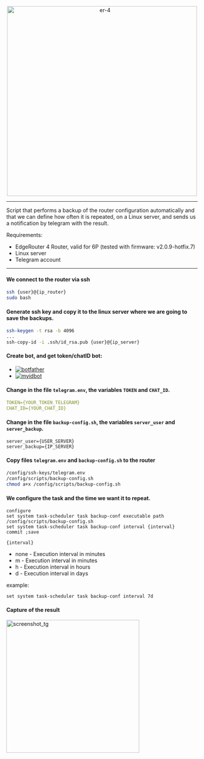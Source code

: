 <p align="center">
  <img src="https://github.com/user-attachments/assets/0b3f8951-8d90-4ee9-94c2-74311057d430" width="500" title="er-4">
</p>

---

Script that performs a backup of the router configuration automatically and that we can define how often it is repeated, on a Linux server, and sends us a notification by telegram with the result. 

Requirements:
- EdgeRouter 4 Router, valid for 6P (tested with firmware: v2.0.9-hotfix.7)
- Linux server
- Telegram account

---

#### We connect to the router via ssh
```bash
ssh {user}@{ip_router}
sudo bash
```

#### Generate ssh key and copy it to the linux server where we are going to save the backups.
```bash
ssh-keygen -t rsa -b 4096
...
ssh-copy-id -i .ssh/id_rsa.pub {user}@{ip_server}
```

#### Create bot, and get token/chatID bot:
- [![botfather](https://img.shields.io/badge/-botfather-0088cc?style=flat&labelColor=0088cc&logo=telegram&logoColor=white)](https://t.me/botfather)
- [![myidbot](https://img.shields.io/badge/-myidbot-0088cc?style=flat&labelColor=0088cc&logo=telegram&logoColor=white)](https://t.me/myidbot)

#### Change in the file `telegram.env`, the variables `TOKEN` and `CHAT_ID`.
```yaml
TOKEN={YOUR_TOKEN_TELEGRAM}
CHAT_ID={YOUR_CHAT_ID}
```

#### Change in the file `backup-config.sh`, the variables `server_user` and `server_backup`.
```shell
server_user={USER_SERVER}
server_backup={IP_SERVER}
```

#### Copy files `telegram.env` and `backup-config.sh` to the router
```bash
/config/ssh-keys/telegram.env
/config/scripts/backup-config.sh
chmod a+x /config/scripts/backup-config.sh
```

#### We configure the task and the time we want it to repeat. 
```shell
configure
set system task-scheduler task backup-conf executable path /config/scripts/backup-config.sh
set system task-scheduler task backup-conf interval {interval}
commit ;save
```

`{interval}`
 - none - Execution interval in minutes 
 - m - Execution interval in minutes 
 - h - Execution interval in hours
 - d - Execution interval in days

example:
```shell
set system task-scheduler task backup-conf interval 7d
```

#### Capture of the result
 
<p align="left">
  <img src="https://github.com/user-attachments/assets/4ed7b51e-5be9-423a-beda-2f665e32d1d3" width="350" title="screenshot_tg">
</p>

